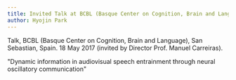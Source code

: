 ```yaml
---
title: Invited Talk at BCBL (Basque Center on Cognition, Brain and Language)
author: Hyojin Park
---
```

Talk, BCBL (Basque Center on Cognition, Brain and Language), San Sebastian, Spain. 18 May 2017 (invited by Director Prof. Manuel Carreiras). 

"Dynamic information in audiovisual speech entrainment through neural oscillatory communication"
